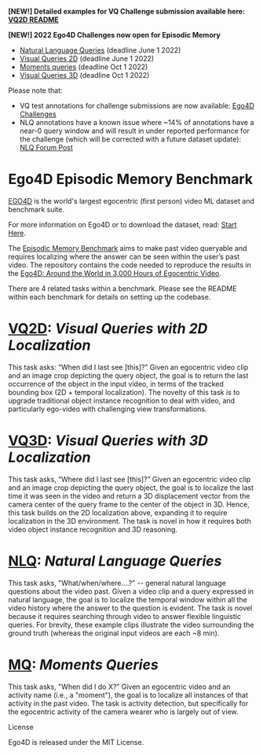 **[NEW!] Detailed examples for VQ Challenge submission available here: [VQ2D README](./VQ2D/README.md)**

**[NEW!] 2022 Ego4D Challenges now open for Episodic Memory**
- [Natural Language Queries](https://eval.ai/web/challenges/challenge-page/1629/overview) (deadline June 1 2022)
- [Visual Queries 2D](https://eval.ai/web/challenges/challenge-page/1619/overview) (deadline June 1 2022)
- [Moments queries](https://eval.ai/web/challenges/challenge-page/1626/overview) (deadline Oct 1 2022)
- [Visual Queries 3D](https://eval.ai/web/challenges/challenge-page/1646/overview) (deadline Oct 1 2022)

Please note that:
- VQ test annotations for challenge submissions are now available: [Ego4D Challenges](https://ego4d-data.org/docs/challenge/)
- NLQ annotations have a known issue where ~14% of annotations have a near-0 query window and will result in under reported performance for the challenge (which will be corrected with a future dataset update): [NLQ Forum Post](https://discuss.ego4d-data.org/t/nlq-annotation-zero-temporal-windows/36)

# Ego4D Episodic Memory Benchmark

[EGO4D](https://ego4d-data.org/docs/) is the world's largest egocentric (first person) video ML dataset and benchmark suite.

For more information on Ego4D or to download the dataset, read: [Start Here](https://ego4d-data.org/docs/start-here/).

The [Episodic Memory Benchmark](https://ego4d-data.org/docs/benchmarks/episodic-memory/) aims to make past video queryable and requires localizing where the answer can be seen within the user’s past video.  The repository contains the code needed to reproduce the results in the [Ego4D: Around the World in 3,000 Hours of Egocentric Video](https://arxiv.org/abs/2110.07058).

There are 4 related tasks within a benchmark. Please see the README within each benchmark for details on setting up the codebase.

# [VQ2D](./VQ2D/README.md): *Visual Queries with 2D Localization*

This task asks: “When did I last see [this]?”  Given an egocentric video clip and an image crop depicting the query object, the goal is to return the last occurrence of the object in the input video, in terms of the tracked bounding box (2D + temporal localization).  The novelty of this task is to upgrade traditional object instance recognition to deal with video, and particularly ego-video with challenging view transformations.

# [VQ3D](./VQ3D/README.md): *Visual Queries with 3D Localization*

This task asks, “Where did I last see [this]?”  Given an egocentric video clip and an image crop depicting the query object, the goal is to localize the last time it was seen in the video and return a 3D displacement vector from the camera center of the query frame to the center of the object in 3D.  Hence, this task builds on the 2D localization above, expanding it to require localization in the 3D environment.  The task is novel in how it requires both video object instance recognition and 3D reasoning.

# [NLQ](./NLQ/README.md): *Natural Language Queries*

This task asks, "What/when/where....?" -- general natural language questions about the video past.    Given a video clip and a query expressed in natural language, the goal is to localize the temporal window within all the video history where the answer to the question is evident.  The task is novel because it requires searching through video to answer flexible linguistic queries.  For brevity, these example clips illustrate the video surrounding the ground truth (whereas the original input videos are each ~8 min). 

# [MQ](./MQ/README.md): *Moments Queries*

This task asks, "When did I do X?”  Given an egocentric video and an activity name (i.e., a "moment"), the goal is to localize all instances of that activity in the past video.  The task is activity detection, but specifically for the egocentric activity of the camera wearer who is largely out of view.


License

Ego4D is released under the MIT License.
